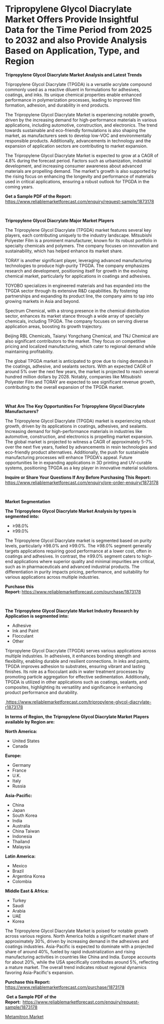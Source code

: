 <p><h1>Tripropylene Glycol Diacrylate Market Offers Provide Insightful Data for the Time Period from 2025 to 2032 and also Provide Analysis Based on Application, Type, and Region</h1></p><p><strong>Tripropylene Glycol Diacrylate Market Analysis and Latest Trends</strong></p>
<p><p>Tripropylene Glycol Diacrylate (TPGDA) is a versatile acrylate compound commonly used as a reactive diluent in formulations for adhesives, coatings, and inks. Its unique chemical properties enable enhanced performance in polymerization processes, leading to improved film formation, adhesion, and durability in end products.</p><p>The Tripropylene Glycol Diacrylate Market is experiencing notable growth, driven by the increasing demand for high-performance materials in various applications, including automotive, construction, and electronics. The trend towards sustainable and eco-friendly formulations is also shaping the market, as manufacturers seek to develop low-VOC and environmentally responsible products. Additionally, advancements in technology and the expansion of application sectors are contributing to market expansion.</p><p>The Tripropylene Glycol Diacrylate Market is expected to grow at a CAGR of 4.8% during the forecast period. Factors such as urbanization, industrial development, and increasing consumer awareness about advanced materials are propelling demand. The market's growth is also supported by the rising focus on enhancing the longevity and performance of materials used in critical applications, ensuring a robust outlook for TPGDA in the coming years.</p></p>
<p><strong>Get a Sample PDF of the Report:&nbsp;</strong> <a href="https://www.reliablemarketforecast.com/enquiry/request-sample/1873178?utm_campaign=3091&utm_medium=2&utm_source=Github&utm_content=ia&utm_term=31032025&utm_id=tripropylene-glycol-diacrylate">https://www.reliablemarketforecast.com/enquiry/request-sample/1873178</a></p>
<p>&nbsp;</p>
<p><strong>Tripropylene Glycol Diacrylate Major Market Players</strong></p>
<p><p>The Tripropylene Glycol Diacrylate (TPGDA) market features several key players, each contributing uniquely to the industry landscape. Mitsubishi Polyester Film is a prominent manufacturer, known for its robust portfolio in specialty chemicals and polymers. The company focuses on innovation and sustainability, which has helped enhance its market share. </p><p>TORAY is another significant player, leveraging advanced manufacturing technologies to produce high-purity TPGDA. The company emphasizes research and development, positioning itself for growth in the evolving chemical market, particularly for applications in coatings and adhesives.</p><p>TOYOBO specializes in engineered materials and has expanded into the TPGDA sector through its extensive R&D capabilities. By fostering partnerships and expanding its product line, the company aims to tap into growing markets in Asia and beyond.</p><p>Spectrum Chemical, with a strong presence in the chemical distribution sector, enhances its market stance through a wide array of specialty chemicals, including TPGDA. The company focuses on serving diverse application areas, boosting its growth trajectory.</p><p>Beijing RBL Chemicals, Taianyi Yongchang Chemical, and TNJ Chemical are also significant contributors to the market. They focus on competitive pricing and localized manufacturing, which cater to regional demand while maintaining profitability.</p><p>The global TPGDA market is anticipated to grow due to rising demands in the coatings, adhesive, and sealants sectors. With an expected CAGR of around 5% over the next few years, the market is projected to reach several hundred million dollars by 2028. Notably, companies like Mitsubishi Polyester Film and TORAY are expected to see significant revenue growth, contributing to the overall expansion of the TPGDA market.</p></p>
<p>&nbsp;</p>
<p><strong>What Are The Key Opportunities For Tripropylene Glycol Diacrylate Manufacturers?</strong></p>
<p><p>The Tripropylene Glycol Diacrylate (TPGDA) market is experiencing robust growth, driven by its applications in coatings, adhesives, and sealants. Increasing demand for high-performance materials in industries like automotive, construction, and electronics is propelling market expansion. The global market is projected to witness a CAGR of approximately 5-7% over the next five years, fueled by advancements in resin technologies and eco-friendly product alternatives. Additionally, the push for sustainable manufacturing processes will enhance TPGDA's appeal. Future opportunities lie in expanding applications in 3D printing and UV-curable systems, positioning TPGDA as a key player in innovative material solutions.</p></p>
<p><strong>Inquire or Share Your Questions If Any Before Purchasing This Report:</strong> <a href="https://www.reliablemarketforecast.com/enquiry/pre-order-enquiry/1873178?utm_campaign=3091&utm_medium=2&utm_source=Github&utm_content=ia&utm_term=31032025&utm_id=tripropylene-glycol-diacrylate">https://www.reliablemarketforecast.com/enquiry/pre-order-enquiry/1873178</a></p>
<p>&nbsp;</p>
<p><strong>Market Segmentation</strong></p>
<p><strong>The Tripropylene Glycol Diacrylate Market Analysis by types is segmented into:</strong></p>
<p><ul><li>≥98.0%</li><li>≥99.0%</li></ul></p>
<p><p>The Tripropylene Glycol Diacrylate market is segmented based on purity levels, particularly ≥98.0% and ≥99.0%. The ≥98.0% segment generally targets applications requiring good performance at a lower cost, often in coatings and adhesives. In contrast, the ≥99.0% segment caters to high-end applications where superior quality and minimal impurities are critical, such as in pharmaceuticals and advanced industrial products. The differentiation in purity impacts pricing, performance, and suitability for various applications across multiple industries.</p></p>
<p><strong>Purchase this Report:&nbsp;</strong><a href="https://www.reliablemarketforecast.com/purchase/1873178?utm_campaign=3091&utm_medium=2&utm_source=Github&utm_content=ia&utm_term=31032025&utm_id=tripropylene-glycol-diacrylate">https://www.reliablemarketforecast.com/purchase/1873178</a></p>
<p>&nbsp;</p>
<p><strong>The Tripropylene Glycol Diacrylate Market Industry Research by Application is segmented into:</strong></p>
<p><ul><li>Adhesive</li><li>Ink and Paint</li><li>Flocculant</li><li>Other</li></ul></p>
<p><p>Tripropylene Glycol Diacrylate (TPGDA) serves various applications across multiple industries. In adhesives, it enhances bonding strength and flexibility, enabling durable and resilient connections. In inks and paints, TPGDA improves adhesion to substrates, ensuring vibrant and lasting finishes. Its role as a flocculant aids in water treatment processes by promoting particle aggregation for effective sedimentation. Additionally, TPGDA is utilized in other applications such as coatings, sealants, and composites, highlighting its versatility and significance in enhancing product performance and durability.</p></p>
<p><a href="https://www.reliablemarketforecast.com/tripropylene-glycol-diacrylate-r1873178?utm_campaign=3091&utm_medium=2&utm_source=Github&utm_content=ia&utm_term=31032025&utm_id=tripropylene-glycol-diacrylate">&nbsp;https://www.reliablemarketforecast.com/tripropylene-glycol-diacrylate-r1873178</a></p>
<p><strong>In terms of Region, the Tripropylene Glycol Diacrylate Market Players available by Region are:</strong></p>
<p>
    <p> <strong> North America: </strong>
        <ul>
            <li>United States</li>
            <li>Canada</li>
        </ul>
        </p> 
    <p> <strong> Europe: </strong>
        <ul>
            <li>Germany</li>
            <li>France</li>
            <li>U.K.</li>
            <li>Italy</li>
            <li>Russia</li>
        </ul>
        </p> 
    <p> <strong> Asia-Pacific: </strong>
        <ul>
            <li>China</li>
            <li>Japan</li>
            <li>South Korea</li>
            <li>India</li>
            <li>Australia</li>
            <li>China Taiwan</li>
            <li>Indonesia</li>
            <li>Thailand</li>
            <li>Malaysia</li>
        </ul>
        </p> 
    <p> <strong> Latin America: </strong>
        <ul>
            <li>Mexico</li>
            <li>Brazil</li>
            <li>Argentina Korea</li>
            <li>Colombia</li>
        </ul>
        </p> 
    <p> <strong> Middle East & Africa: </strong>
        <ul>
            <li>Turkey</li>
            <li>Saudi</li>
            <li>Arabia</li>
            <li>UAE</li>
            <li>Korea</li>
        </ul>
    </p>
    </p>
<p><p>The Tripropylene Glycol Diacrylate Market is poised for notable growth across various regions. North America holds a significant market share of approximately 30%, driven by increasing demand in the adhesives and coatings industries. Asia-Pacific is expected to dominate with a projected share of around 40%, fueled by rapid industrialization and rising manufacturing activities in countries like China and India. Europe accounts for about 20%, while the USA specifically contributes around 5%, reflecting a mature market. The overall trend indicates robust regional dynamics favoring Asia-Pacific's expansion.</p></p>
<p><strong>Purchase this Report: </strong><a href="https://www.reliablemarketforecast.com/purchase/1873178?utm_campaign=3091&utm_medium=2&utm_source=Github&utm_content=ia&utm_term=31032025&utm_id=tripropylene-glycol-diacrylate">https://www.reliablemarketforecast.com/purchase/1873178</a></p>
<p>&nbsp;<strong>Get a Sample PDF of the Report:&nbsp;&nbsp;</strong><a href="https://www.reliablemarketforecast.com/enquiry/request-sample/1873178?utm_campaign=3091&utm_medium=2&utm_source=Github&utm_content=ia&utm_term=31032025&utm_id=tripropylene-glycol-diacrylate">https://www.reliablemarketforecast.com/enquiry/request-sample/1873178</a></p>
<p><strong></strong></p>
<p><p><a href="https://github.com/paljuhubeyde/Market-Research-Report-List-1/blob/main/metamitron-market.md?utm_campaign=3091&utm_medium=2&utm_source=Github&utm_content=ia&utm_term=31032025&utm_id=tripropylene-glycol-diacrylate">Metamitron Market</a></p></p>